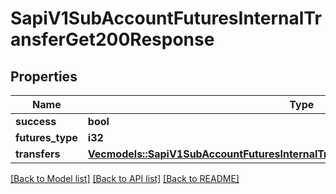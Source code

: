 # SapiV1SubAccountFuturesInternalTransferGet200Response

## Properties

Name | Type | Description | Notes
------------ | ------------- | ------------- | -------------
**success** | **bool** |  | 
**futures_type** | **i32** |  | 
**transfers** | [**Vec<models::SapiV1SubAccountFuturesInternalTransferGet200ResponseTransfersInner>**](_sapi_v1_sub_account_futures_internalTransfer_get_200_response_transfers_inner.md) |  | 

[[Back to Model list]](../README.md#documentation-for-models) [[Back to API list]](../README.md#documentation-for-api-endpoints) [[Back to README]](../README.md)



